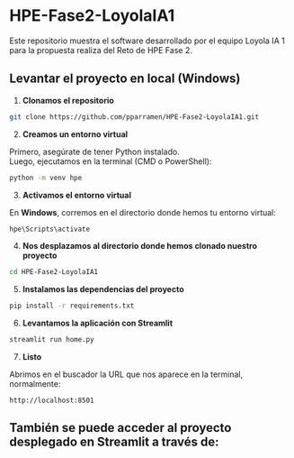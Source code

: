 # HPE-Fase2-LoyolaIA1
Este repositorio muestra el software desarrollado por el equipo Loyola IA 1 para la propuesta realiza del Reto de HPE Fase 2.

## Levantar el proyecto en local (Windows)

1. **Clonamos el repositorio**

```bash
git clone https://github.com/pparramen/HPE-Fase2-LoyolaIA1.git
```

2. **Creamos un entorno virtual**

Primero, asegúrate de tener Python instalado.  
Luego, ejecutamos en la terminal (CMD o PowerShell):

```bash
python -m venv hpe
```

3. **Activamos el entorno virtual**

En **Windows**, corremos en el directorio donde hemos tu entorno virtual:

```bash
hpe\Scripts\activate
```

4. **Nos desplazamos al directorio donde hemos clonado nuestro proyecto**

```bash
cd HPE-Fase2-LoyolaIA1
```

5. **Instalamos las dependencias del proyecto**

```bash
pip install -r requirements.txt
```

6. **Levantamos la aplicación con Streamlit**

```bash
streamlit run home.py
```

7. **Listo**

Abrimos en el buscador la URL que nos aparece en la terminal, normalmente:
```
http://localhost:8501
```

## También se puede acceder al proyecto desplegado en Streamlit a través de:

